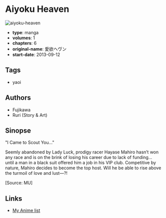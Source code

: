 # Aiyoku Heaven

![aiyoku-heaven](https://cdn.myanimelist.net/images/manga/2/103435.jpg)

-   **type**: manga
-   **volumes**: 1
-   **chapters**: 6
-   **original-name**: 愛欲ヘヴン
-   **start-date**: 2013-09-12

## Tags

-   yaoi

## Authors

-   Fujikawa
-   Ruri (Story & Art)

## Sinopse

"I Came to Scout You..."

Seemly abandoned by Lady Luck, prodigy racer Hayase Mahiro hasn’t won any race and is on the brink of losing his career due to lack of funding... until a man in a black suit offered him a job in his VIP club. Competitive by nature, Mahiro decides to become the top host. Will he be able to rise above the turmoil of love and lust—?!

[Source: MU]

## Links

-   [My Anime list](https://myanimelist.net/manga/60051/Aiyoku_Heaven)
